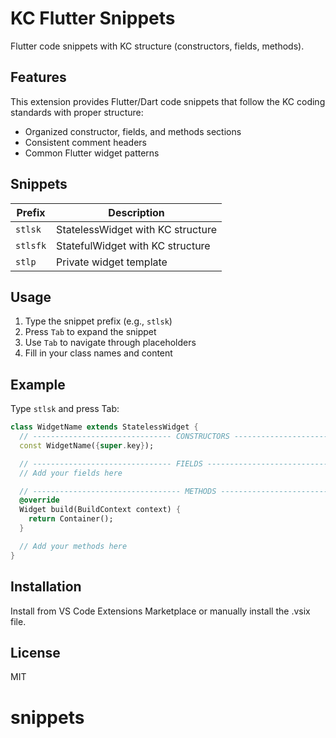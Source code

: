 # KC Flutter Snippets

Flutter code snippets with KC structure (constructors, fields, methods).

## Features

This extension provides Flutter/Dart code snippets that follow the KC coding standards with proper structure:

- Organized constructor, fields, and methods sections
- Consistent comment headers
- Common Flutter widget patterns

## Snippets

| Prefix | Description |
|--------|-------------|
| `stlsk` | StatelessWidget with KC structure |
| `stlsfk` | StatefulWidget with KC structure |
| `stlp` | Private widget template |

## Usage

1. Type the snippet prefix (e.g., `stlsk`)
2. Press `Tab` to expand the snippet
3. Use `Tab` to navigate through placeholders
4. Fill in your class names and content

## Example

Type `stlsk` and press Tab:

```dart
class WidgetName extends StatelessWidget {
  // ------------------------------- CONSTRUCTORS ------------------------------
  const WidgetName({super.key});

  // ------------------------------- FIELDS ------------------------------------
  // Add your fields here

  // --------------------------------- METHODS ---------------------------------
  @override
  Widget build(BuildContext context) {
    return Container();
  }

  // Add your methods here
}
```

## Installation

Install from VS Code Extensions Marketplace or manually install the .vsix file.

## License

MIT
# snippets
